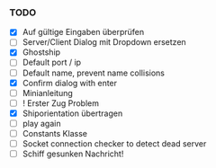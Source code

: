 ### TODO

- [x] Auf gültige Eingaben überprüfen
- [ ] Server/Client Dialog mit Dropdown ersetzen
- [x] Ghostship
- [ ] Default port / ip
- [ ] Default name, prevent name collisions
- [x] Confirm dialog with enter
- [ ] Minianleitung
- [ ] ! Erster Zug Problem
- [x] Shiporientation übertragen
- [ ] play again
- [ ] Constants Klasse
- [ ] Socket connection checker to detect dead server
- [ ] Schiff gesunken Nachricht!